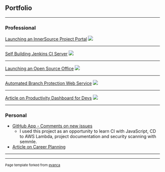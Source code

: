 <link rel="apple-touch-icon" sizes="180x180" href="/apple-touch-icon.png">
<link rel="icon" type="image/png" sizes="32x32" href="/favicon-32x32.png">
<link rel="icon" type="image/png" sizes="16x16" href="/favicon-16x16.png">
<link rel="manifest" href="/site.webmanifest">

## Portfolio

---

### Professional 

[Launching an InnerSource Project Portal](/Launching-InnerSource-Portal)
<img src="https://raw.githubusercontent.com/SAP/project-portal-for-innersource/main/docs/overview.png"/>

---
[Self Building Jenkins CI Server](/self-building-jenkins)
<img src="images/vagrant.png?raw=true"/>

---
[Launching an Open Source Office](/OSO-launch)
<img src="images/OSO.png?raw=true"/>

---
[Automated Branch Protection Web Service](https://github.com/zkoppert/Auto-branch-protect)
<img src="images/web-service.png?raw=true"/>

---
[Article on Productivity Dashboard for Devs](https://medium.com/initial-state/productivity-dashboard-for-devs-58eea6b2c59a)
<img src="images/dashboard.png">

---

### Personal

- [GitHub App - Comments on new issues](https://github.com/zkoppert/Carl-the-llama)
    - I used this project as an opportunity to learn CI with JavaScript, CD to AWS Lambda, project documentation and security scanning with semmle.
- [Article on Career Planning](https://medium.com/@zacheryk89/career-planning-in-tech-91b650457a59)

---




---
<p style="font-size:11px">Page template forked from <a href="https://github.com/evanca/quick-portfolio">evanca</a></p>
<!-- Remove above link if you don't want to attibute -->
